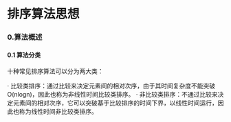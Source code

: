 # 排序算法思想

### 0.算法概述
#### 0.1 算法分类

十种常见排序算法可以分为两大类：

· 比较类排序：通过比较来决定元素间的相对次序，由于其时间复杂度不能突破O(nlogn)，因此也称为非线性时间比较类排序。
· 非比较类排序：不通过比较来决定元素间的相对次序，它可以突破基于比较排序的时间下界，以线性时间运行，因此也称为线性时间非比较类排序。
   
   
   
   